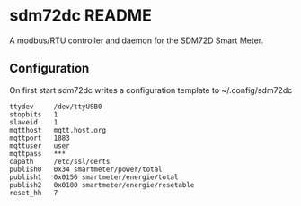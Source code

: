 sdm72dc README
=============

A modbus/RTU controller and daemon for the SDM72D Smart Meter.


Configuration
-------------

On first start sdm72dc writes a configuration template to ~/.config/sdm72dc

```
ttydev     /dev/ttyUSB0
stopbits   1
slaveid    1
mqtthost   mqtt.host.org
mqttport   1883
mqttuser   user
mqttpass   ***
capath     /etc/ssl/certs
publish0   0x34 smartmeter/power/total
publish1   0x0156 smartmeter/energie/total
publish2   0x0180 smartmeter/energie/resetable
reset_hh   7
```


